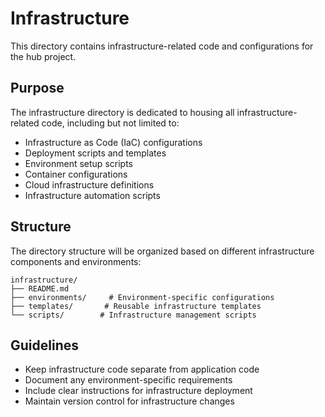 # Infrastructure

This directory contains infrastructure-related code and configurations for the hub project.

## Purpose

The infrastructure directory is dedicated to housing all infrastructure-related code, including but not limited to:

- Infrastructure as Code (IaC) configurations
- Deployment scripts and templates
- Environment setup scripts
- Container configurations
- Cloud infrastructure definitions
- Infrastructure automation scripts

## Structure

The directory structure will be organized based on different infrastructure components and environments:

```
infrastructure/
├── README.md
├── environments/     # Environment-specific configurations
├── templates/       # Reusable infrastructure templates
└── scripts/        # Infrastructure management scripts
```

## Guidelines

- Keep infrastructure code separate from application code
- Document any environment-specific requirements
- Include clear instructions for infrastructure deployment
- Maintain version control for infrastructure changes